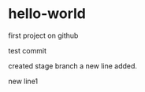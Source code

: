 # hello-world
first project on github

test commit

created stage branch
a new line added.

new line1

